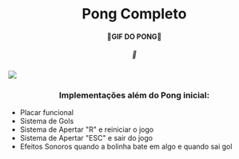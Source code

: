 <h1 style="text-align:center;">Pong Completo</h1>

<h4 style="text-align:center;"> 👾GIF DO PONG👾 </h4>
<h5 style="text-align:center;">🏓</h5>


<img src="https://cdn.discordapp.com/attachments/788208108693356554/984256040814141470/Jogo_Pong.gif">

<h3 style="text-align:center;">Implementações além do Pong inicial:</h3>
<ul>
<li>Placar funcional</li>
<li>Sistema de Gols</li>
<li>Sistema de Apertar "R" e reiniciar o jogo</li>
<li>Sistema de Apertar "ESC" e sair do jogo</li>
<li>Efeitos Sonoros quando a bolinha bate em algo e quando sai gol</li>
</ul>

